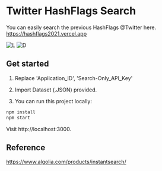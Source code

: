 # Twitter HashFlags Search
You can easily search the previous HashFlags @Twitter here.
https://hashflags2021.vercel.app

![L](https://ph-files.imgix.net/3b30152b-4af7-44fa-b215-a85220a7fb93.png?auto=format&auto=compress&codec=mozjpeg&cs=strip&w=380&h=380&fit=max&dpr=2)
![D](https://ph-files.imgix.net/66b36a0f-e34a-4d52-a8e8-a1f7eb89d37b.png?auto=format&auto=compress&codec=mozjpeg&cs=strip&w=554&h=380&fit=max&dpr=2)

## Get started
1. Replace 'Application_ID', 'Search-Only_API_Key'

2. Import Dataset (.JSON) provided.

3. You can run this project locally:

```sh
npm install
npm start
```

Visit http://localhost:3000.

## Reference
https://www.algolia.com/products/instantsearch/
